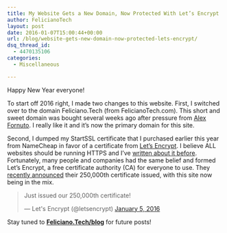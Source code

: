 ```yaml
---
title: My Website Gets a New Domain, Now Protected With Let’s Encrypt
author: FelicianoTech
layout: post
date: 2016-01-07T15:00:44+00:00
url: /blog/website-gets-new-domain-now-protected-lets-encrypt/
dsq_thread_id:
  - 4470135106
categories:
  - Miscellaneous

---
```

Happy New Year everyone!

To start off 2016 right, I made two changes to this website. First, I switched over to the domain Feliciano.Tech (from FelicianoTech.com). This short and sweet domain was bought several weeks ago after pressure from <a href="http://alexfornuto.com/" target="_blank">Alex Fornuto</a>. I really like it and it&#8217;s now the primary domain for this site.

Second, I dumped my StartSSL certificate that I purchased earlier this year from NameCheap in favor of a certificate from <a href="https://letsencrypt.org/" target="_blank">Let&#8217;s Encrypt</a>. I believe ALL websites should be running HTTPS and I&#8217;ve <a href="https://feliciano.tech/blog/10-tips-on-running-https-websites-always-on-ssl/" target="_blank">written about it before</a>. Fortunately, many people and companies had the same belief and formed Let&#8217;s Encrypt, a free certificate authority (CA) for everyone to use. They <a href="https://twitter.com/letsencrypt/status/684221075966705664" target="_blank">recently announced</a> their 250,000th certificate issued, with this site now being in the mix.

<blockquote class="twitter-tweet" width="550">
  <p lang="en" dir="ltr">
    Just issued our 250,000th certificate!
  </p>
  
  <p>
    &mdash; Let's Encrypt (@letsencrypt) <a href="https://twitter.com/letsencrypt/status/684221075966705664">January 5, 2016</a>
  </p>
</blockquote>



Stay tuned to **<a href="https://Feliciano.Tech/blog" target="_blank">Feliciano.Tech/blog</a>** for future posts!